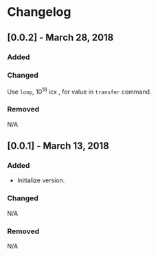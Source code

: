 # Changelog

## [0.0.2] - March 28, 2018
### Added

### Changed
 Use ```loop```, 10<sup>18</sup> icx , for value in ```transfer``` command.  

### Removed
N/A



## [0.0.1] - March 13, 2018
### Added
 - Initialize version.

### Changed
N/A

### Removed
N/A
